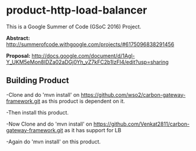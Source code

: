 # product-http-load-balancer
This is a Google Summer of Code (GSoC 2016) Project.

**Abstract:** http://summerofcode.withgoogle.com/projects/#6175096838291456

**Proposal:** http://docs.google.com/document/d/1Agl-Y_UKM5eMon8IDZa02aDGj0Yh_vZ7kFC2b1IzFI4/edit?usp=sharing

## Building Product

-Clone and do 'mvn install' on https://github.com/wso2/carbon-gateway-framework.git as this product is dependent on it.

-Then install this product.

-Now Clone and do 'mvn install' on https://github.com/Venkat2811/carbon-gateway-framework.git as it has support for LB

-Again do 'mvn install' on this product.





